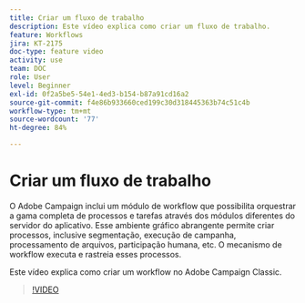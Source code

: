 ```yaml
---
title: Criar um fluxo de trabalho
description: Este vídeo explica como criar um fluxo de trabalho.
feature: Workflows
jira: KT-2175
doc-type: feature video
activity: use
team: DOC
role: User
level: Beginner
exl-id: 0f2a5be5-54e1-4ed3-b154-b87a91cd16a2
source-git-commit: f4e86b933660ced199c30d318445363b74c51c4b
workflow-type: tm+mt
source-wordcount: '77'
ht-degree: 84%

---
```


# Criar um fluxo de trabalho

O Adobe Campaign inclui um módulo de workflow que possibilita orquestrar a gama completa de processos e tarefas através dos módulos diferentes do servidor do aplicativo. Esse ambiente gráfico abrangente permite criar processos, inclusive segmentação, execução de campanha, processamento de arquivos, participação humana, etc. O mecanismo de workflow executa e rastreia esses processos.

Este vídeo explica como criar um workflow no Adobe Campaign Classic.

>[!VIDEO](https://video.tv.adobe.com/v/25559?quality=12&learn=on)
